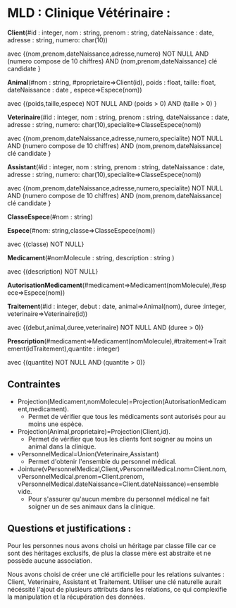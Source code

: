 # MLD : Clinique Vétérinaire :

**Client**(#id : integer, nom : string, prenom : string, dateNaissance : date, adresse : string, numero: char(10))
  
  avec {(nom,prenom,dateNaissance,adresse,numero) NOT NULL AND (numero compose de 10 chiffres) AND (nom,prenom,dateNaissance) clé candidate }

**Animal**(#nom : string, #proprietaire=>Client(id), poids : float, taille: float, dateNaissance : date , espece=>Espece(nom))
  
  avec {(poids,taille,espece) NOT NULL AND (poids > 0) AND (taille > 0) }

**Veterinaire**(#id : integer, nom : string, prenom : string, dateNaissance : date, adresse : string, numero: char(10),specialite=>ClasseEspece(nom))
  
  avec {(nom,prenom,dateNaissance,adresse,numero,specialite) NOT NULL AND (numero compose de 10 chiffres) AND (nom,prenom,dateNaissance) clé candidate }

**Assistant**(#id : integer, nom : string, prenom : string, dateNaissance : date, adresse : string, numero: char(10),specialite=>ClasseEspece(nom))
  
  avec {(nom,prenom,dateNaissance,adresse,numero,specialite) NOT NULL AND (numero compose de 10 chiffres) AND (nom,prenom,dateNaissance) clé candidate }

**ClasseEspece**(#nom : string)

**Espece**(#nom: string,classe=>ClasseEspece(nom))
  
  avec {(classe) NOT NULL}

**Medicament**(#nomMolecule : string, description : string )
  
  avec {(description) NOT NULL}

**AutorisationMedicament**(#medicament=>Medicament(nomMolecule),#espece=>Espece(nom))

**Traitement**(#id : integer, debut : date, animal=>Animal(nom), duree :integer, veterinaire=>Veterinaire(id))
  
  avec {(debut,animal,duree,veterinaire) NOT NULL AND (duree > 0)}

**Prescription**(#medicament=>Medicament(nomMolecule),#traitement=>Traitement(idTraitement),quantite : integer)
  
  avec {(quantite) NOT NULL AND (quantite > 0)}

## Contraintes

- Projection(Medicament,nomMolecule)=Projection(AutorisationMedicament,medicament). 
  - Permet de vérifier que tous les médicaments sont autorisés pour au moins une espèce.
- Projection(Animal,proprietaire)=Projection(Client,id). 
  - Permet de vérifier que tous les clients font soigner au moins un animal dans la clinique.
- vPersonnelMedical=Union(Veterinaire,Assistant)
  - Permet d'obtenir l'ensemble du personnel médical.
- Jointure(vPersonnelMedical,Client,vPersonnelMedical.nom=Client.nom, vPersonnelMedical.prenom=Client.prenom, vPersonnelMedical.dateNaissance=Client.dateNaissance)=ensemble vide.
  - Pour s'assurer qu'aucun membre du personnel médical ne fait soigner un de ses animaux dans la clinique. 


## Questions et justifications : 
Pour les personnes nous avons choisi un héritage par classe fille car ce sont des héritages exclusifs, de plus la classe mère est abstraite et ne possède aucune association.

Nous avons choisi de créer une clé artificielle pour les relations suivantes : Client, Veterinaire, Assistant et Traitement. Utiliser une clé naturelle aurait nécéssité l'ajout de plusieurs attributs dans les relations, ce qui complexifie la manipulation et la récupération des données.